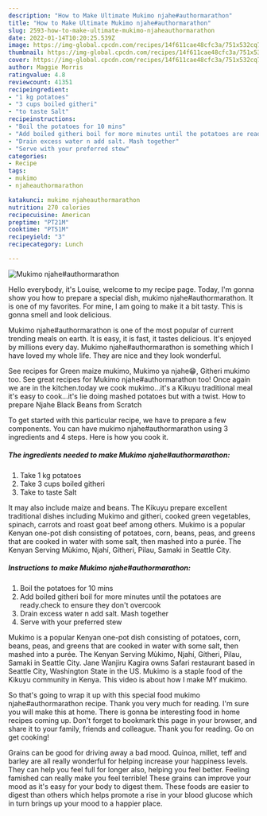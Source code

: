 ```yaml
---
description: "How to Make Ultimate Mukimo njahe#authormarathon"
title: "How to Make Ultimate Mukimo njahe#authormarathon"
slug: 2593-how-to-make-ultimate-mukimo-njaheauthormarathon
date: 2022-01-14T10:20:25.539Z
image: https://img-global.cpcdn.com/recipes/14f611cae48cfc3a/751x532cq70/mukimo-njaheauthormarathon-recipe-main-photo.jpg
thumbnail: https://img-global.cpcdn.com/recipes/14f611cae48cfc3a/751x532cq70/mukimo-njaheauthormarathon-recipe-main-photo.jpg
cover: https://img-global.cpcdn.com/recipes/14f611cae48cfc3a/751x532cq70/mukimo-njaheauthormarathon-recipe-main-photo.jpg
author: Maggie Morris
ratingvalue: 4.8
reviewcount: 41351
recipeingredient:
- "1 kg potatoes"
- "3 cups boiled githeri"
- "to taste Salt"
recipeinstructions:
- "Boil the potatoes for 10 mins"
- "Add boiled githeri boil for more minutes until the potatoes are ready.check to ensure they don&#39;t overcook"
- "Drain excess water n add salt. Mash together"
- "Serve with your preferred stew"
categories:
- Recipe
tags:
- mukimo
- njaheauthormarathon

katakunci: mukimo njaheauthormarathon 
nutrition: 270 calories
recipecuisine: American
preptime: "PT21M"
cooktime: "PT51M"
recipeyield: "3"
recipecategory: Lunch

---
```



![Mukimo njahe#authormarathon](https://img-global.cpcdn.com/recipes/14f611cae48cfc3a/751x532cq70/mukimo-njaheauthormarathon-recipe-main-photo.jpg)

Hello everybody, it's Louise, welcome to my recipe page. Today, I'm gonna show you how to prepare a special dish, mukimo njahe#authormarathon. It is one of my favorites. For mine, I am going to make it a bit tasty. This is gonna smell and look delicious.

Mukimo njahe#authormarathon is one of the most popular of current trending meals on earth. It is easy, it is fast, it tastes delicious. It's enjoyed by millions every day. Mukimo njahe#authormarathon is something which I have loved my whole life. They are nice and they look wonderful.

See recipes for Green maize mukimo, Mukimo ya njahe😁, Githeri mukimo too. See great recipes for Mukimo njahe#authormarathon too! Once again we are in the kitchen.today we cook mukimo…it&#39;s a Kikuyu traditional meal it&#39;s easy to cook…it&#39;s lie doing mashed potatoes but with a twist. How to prepare Njahe Black Beans from Scratch


To get started with this particular recipe, we have to prepare a few components. You can have mukimo njahe#authormarathon using 3 ingredients and 4 steps. Here is how you cook it.

<!--inarticleads1-->

##### The ingredients needed to make Mukimo njahe#authormarathon:

1. Take 1 kg potatoes
1. Take 3 cups boiled githeri
1. Take to taste Salt


It may also include maize and beans. The Kikuyu prepare excellent traditional dishes including Mukimo and githeri, cooked green vegetables, spinach, carrots and roast goat beef among others. Mukimo is a popular Kenyan one-pot dish consisting of potatoes, corn, beans, peas, and greens that are cooked in water with some salt, then mashed into a purée. The Kenyan Serving Mùkimo, Njahí, Gítheri, Pilau, Samaki in Seattle City. 

<!--inarticleads2-->

##### Instructions to make Mukimo njahe#authormarathon:

1. Boil the potatoes for 10 mins
1. Add boiled githeri boil for more minutes until the potatoes are ready.check to ensure they don&#39;t overcook
1. Drain excess water n add salt. Mash together
1. Serve with your preferred stew


Mukimo is a popular Kenyan one-pot dish consisting of potatoes, corn, beans, peas, and greens that are cooked in water with some salt, then mashed into a purée. The Kenyan Serving Mùkimo, Njahí, Gítheri, Pilau, Samaki in Seattle City. Jane Wanjiru Kagira owns Safari restaurant based in Seattle City, Washington State in the US. Mukimo is a staple food of the Kikuyu community in Kenya. This video is about how I make MY mukimo. 

So that's going to wrap it up with this special food mukimo njahe#authormarathon recipe. Thank you very much for reading. I'm sure you will make this at home. There is gonna be interesting food in home recipes coming up. Don't forget to bookmark this page in your browser, and share it to your family, friends and colleague. Thank you for reading. Go on get cooking!

Grains can be good for driving away a bad mood. Quinoa, millet, teff and barley are all really wonderful for helping increase your happiness levels. They can help you feel full for longer also, helping you feel better. Feeling famished can really make you feel terrible! These grains can improve your mood as it's easy for your body to digest them. These foods are easier to digest than others which helps promote a rise in your blood glucose which in turn brings up your mood to a happier place.
